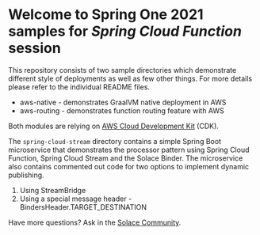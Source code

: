 # Welcome to Spring One 2021 samples for _Spring Cloud Function_ session 

This repository consists of two sample directories which demonstrate different style of deployments as well as few other things.
For more details please refer to the individual README files.

* aws-native - demonstrates GraalVM native deployment in AWS
* aws-routing - demonstrates function routing feature with AWS

Both modules are relying on [AWS Cloud Development Kit](https://aws.amazon.com/cdk/) (CDK).


The `spring-cloud-stream` directory contains a simple Spring Boot microservice that demonstrates the processor pattern using Spring Cloud Function, Spring Cloud Stream and the Solace Binder. The microservice also contains commented out code for two options to implement dynamic publishing. 
1. Using StreamBridge
2. Using a special message header - BindersHeader.TARGET_DESTINATION

Have more questions? Ask in the [Solace Community](https://solace.community).

